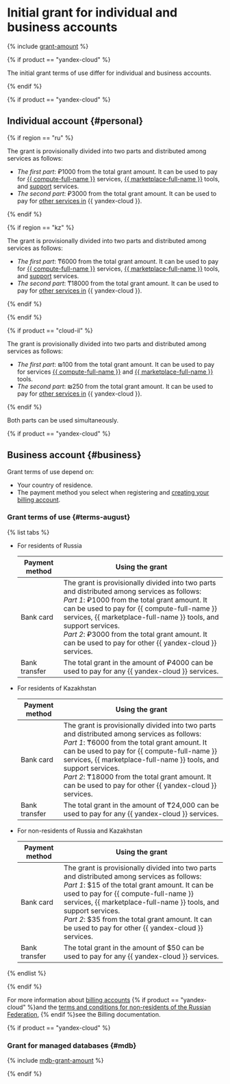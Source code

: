 # Initial grant for individual and business accounts

{% include [grant-amount](_includes/grant-amount.md) %}

{% if product == "yandex-cloud" %}

The initial grant terms of use differ for individual and business accounts.

{% endif %}

{% if product == "yandex-cloud" %}

## Individual account {#personal}

{% if region == "ru" %}

The grant is provisionally divided into two parts and distributed among services as follows:

* _The first part_: ₽1000 from the total grant amount. It can be used to pay for [{{ compute-full-name }}](/services/compute) services, [{{ marketplace-full-name }}](/marketplace) tools, and [support](../support) services.
* _The second part_: ₽3000 from the total grant amount. It can be used to pay for [other services in](../overview/concepts/services.md) {{ yandex-cloud }}.

{% endif %}

{% if region == "kz" %}

The grant is provisionally divided into two parts and distributed among services as follows:

* _The first part_: ₸6000 from the total grant amount. It can be used to pay for [{{ compute-full-name }}](/services/compute) services, [{{ marketplace-full-name }}](/marketplace) tools, and [support](../support) services.
* _The second part_: ₸18000 from the total grant amount. It can be used to pay for [other services in](../overview/concepts/services.md) {{ yandex-cloud }}.

{% endif %}

{% endif %}

{% if product == "cloud-il" %}

The grant is provisionally divided into two parts and distributed among services as follows:

* _The first part_: ₪100 from the total grant amount. It can be used to pay for services [{{ compute-full-name }}](/services/compute) and [{{ marketplace-full-name }}](/marketplace) tools.
* _The second part_: ₪250 from the total grant amount. It can be used to pay for [other services in](../overview/concepts/services.md) {{ yandex-cloud }}.


{% endif %}

Both parts can be used simultaneously.

{% if product == "yandex-cloud" %}

## Business account {#business}

Grant terms of use depend on:
* Your country of residence.
* The payment method you select when registering and [creating your billing account](../billing/quickstart/index.md).

### Grant terms of use {#terms-august}

{% list tabs %}

- For residents of Russia

   Payment method | Using the grant
   --- | ---
   Bank card | The grant is provisionally divided into two parts and distributed among services as follows:<br>_Part 1_: ₽1000 from the total grant amount. It can be used to pay for {{ compute-full-name }} services, {{ marketplace-full-name }} tools, and support services.<br>_Part 2_: ₽3000 from the total grant amount. It can be used to pay for other {{ yandex-cloud }} services. 
   Bank transfer | The total grant in the amount of ₽4000 can be used to pay for any {{ yandex-cloud }} services. 

- For residents of Kazakhstan

   Payment method | Using the grant
   --- | ---
   Bank card | The grant is provisionally divided into two parts and distributed among services as follows:<br>_Part 1_: ₸6000 from the total grant amount. It can be used to pay for {{ compute-full-name }} services, {{ marketplace-full-name }} tools, and support services.<br>_Part 2_: ₸18000 from the total grant amount. It can be used to pay for other {{ yandex-cloud }} services. 
   Bank transfer | The total grant in the amount of ₸24,000 can be used to pay for any {{ yandex-cloud }} services.

- For non-residents of Russia and Kazakhstan

   Payment method | Using the grant
   --- | ---
   Bank card | The grant is provisionally divided into two parts and distributed among services as follows:<br>_Part 1_: $15 of the total grant amount. It can be used to pay for {{ compute-full-name }} services, {{ marketplace-full-name }} tools, and support services.<br>_Part 2_: $35 from the total grant amount. It can be used to pay for other {{ yandex-cloud }} services.
   Bank transfer | The total grant in the amount of $50 can be used to pay for any {{ yandex-cloud }} services.

{% endlist %}

{% endif %}

For more information about [billing accounts](../billing/concepts/billing-account.md) {% if product == "yandex-cloud" %}and the [terms and conditions for non-residents of the Russian Federation](../billing/qa/non-resident.md), {% endif %}see the Billing documentation.

{% if product == "yandex-cloud" %}

### Grant for managed databases {#mdb}

{% include [mdb-grant-amount](_includes/mdb-grant-amount.md) %}

{% endif %}
